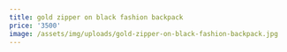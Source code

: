 ```yaml
---
title: gold zipper on black fashion backpack
price: '3500'
image: /assets/img/uploads/gold-zipper-on-black-fashion-backpack.jpg
---
```



